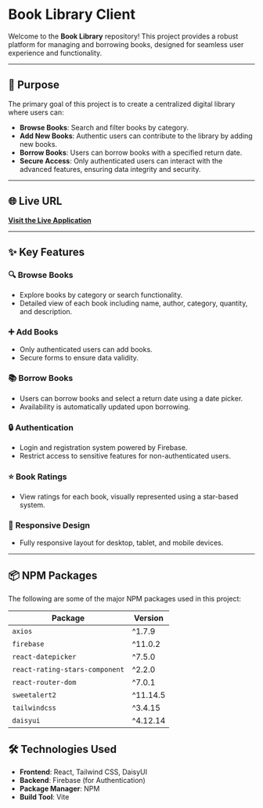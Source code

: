 # Book Library Client

Welcome to the **Book Library** repository! This project provides a robust platform for managing and borrowing books, designed for seamless user experience and functionality.

---

## 📖 Purpose

The primary goal of this project is to create a centralized digital library where users can:

- **Browse Books**: Search and filter books by category.
- **Add New Books**: Authentic users can contribute to the library by adding new books.
- **Borrow Books**: Users can borrow books with a specified return date.
- **Secure Access**: Only authenticated users can interact with the advanced features, ensuring data integrity and security.

---

## 🌐 Live URL

**[Visit the Live Application](https://booklibrary-5b3e5.web.app/)**

---

## ✨ Key Features

### 🔍 **Browse Books**

- Explore books by category or search functionality.
- Detailed view of each book including name, author, category, quantity, and description.

### ➕ **Add Books**

- Only authenticated users can add books.
- Secure forms to ensure data validity.

### 📚 **Borrow Books**

- Users can borrow books and select a return date using a date picker.
- Availability is automatically updated upon borrowing.

### 🔒 **Authentication**

- Login and registration system powered by Firebase.
- Restrict access to sensitive features for non-authenticated users.

### ⭐ **Book Ratings**

- View ratings for each book, visually represented using a star-based system.

### 🌟 **Responsive Design**

- Fully responsive layout for desktop, tablet, and mobile devices.

---

## 📦 NPM Packages

The following are some of the major NPM packages used in this project:

| Package                        | Version  |
| ------------------------------ | -------- |
| `axios`                        | ^1.7.9   |
| `firebase`                     | ^11.0.2  |
| `react-datepicker`             | ^7.5.0   |
| `react-rating-stars-component` | ^2.2.0   |
| `react-router-dom`             | ^7.0.1   |
| `sweetalert2`                  | ^11.14.5 |
| `tailwindcss`                  | ^3.4.15  |
| `daisyui`                      | ^4.12.14 |

## 🛠️ Technologies Used

- **Frontend**: React, Tailwind CSS, DaisyUI
- **Backend**: Firebase (for Authentication)
- **Package Manager**: NPM
- **Build Tool**: Vite
